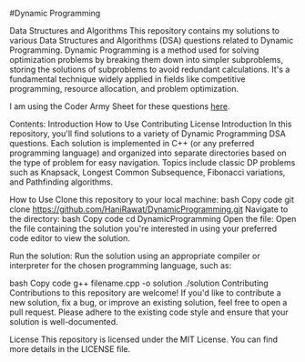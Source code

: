 #Dynamic Programming

Data Structures and Algorithms
This repository contains my solutions to various Data Structures and Algorithms (DSA) questions related to Dynamic Programming. Dynamic Programming is a method used for solving optimization problems by breaking them down into simpler subproblems, storing the solutions of subproblems to avoid redundant calculations. It's a fundamental technique widely applied in fields like competitive programming, resource allocation, and problem optimization.

I am using the Coder Army Sheet for these questions [here](https://docs.google.com/spreadsheets/d/1Pud-vdSPhhljScynHvTUGRE5yxEV6dCMb45rOwoSt_Q/edit#gid=0).

Contents:
Introduction
How to Use
Contributing
License
Introduction
In this repository, you'll find solutions to a variety of Dynamic Programming DSA questions. Each solution is implemented in C++ (or any preferred programming language) and organized into separate directories based on the type of problem for easy navigation. Topics include classic DP problems such as Knapsack, Longest Common Subsequence, Fibonacci variations, and Pathfinding algorithms.

How to Use
Clone this repository to your local machine:
bash
Copy code
git clone https://github.com/HaniRawat/DynamicProgramming.git
Navigate to the directory:
bash
Copy code
cd DynamicProgramming
Open the file:
Open the file containing the solution you're interested in using your preferred code editor to view the solution.

Run the solution:
Run the solution using an appropriate compiler or interpreter for the chosen programming language, such as:

bash
Copy code
g++ filename.cpp -o solution
./solution
Contributing
Contributions to this repository are welcome! If you'd like to contribute a new solution, fix a bug, or improve an existing solution, feel free to open a pull request. Please adhere to the existing code style and ensure that your solution is well-documented.

License
This repository is licensed under the MIT License. You can find more details in the LICENSE file.

